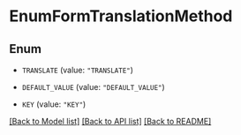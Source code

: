 # EnumFormTranslationMethod

## Enum


* `TRANSLATE` (value: `"TRANSLATE"`)

* `DEFAULT_VALUE` (value: `"DEFAULT_VALUE"`)

* `KEY` (value: `"KEY"`)


[[Back to Model list]](../README.md#documentation-for-models) [[Back to API list]](../README.md#documentation-for-api-endpoints) [[Back to README]](../README.md)


